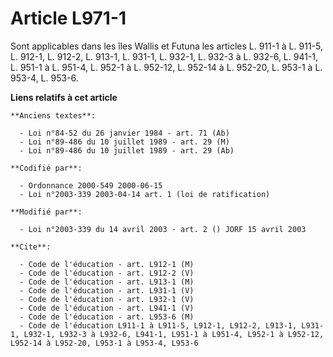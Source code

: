 # Article L971-1

Sont applicables dans les îles Wallis et Futuna les articles L. 911-1 à L. 911-5, L. 912-1, L. 912-2, L. 913-1, L. 931-1, L.
932-1, L. 932-3 à L. 932-6, L. 941-1, L. 951-1 à L. 951-4, L. 952-1 à L. 952-12, L. 952-14 à L. 952-20, L. 953-1 à L. 953-4,
L. 953-6.

**Liens relatifs à cet article**

	**Anciens textes**:

	  - Loi n°84-52 du 26 janvier 1984 - art. 71 (Ab)
	  - Loi n°89-486 du 10 juillet 1989 - art. 29 (M)
	  - Loi n°89-486 du 10 juillet 1989 - art. 29 (Ab)

	**Codifié par**:

	  - Ordonnance 2000-549 2000-06-15
	  - Loi n°2003-339 2003-04-14 art. 1 (loi de ratification)

	**Modifié par**:

	  - Loi n°2003-339 du 14 avril 2003 - art. 2 () JORF 15 avril 2003

	**Cite**:

	  - Code de l'éducation - art. L912-1 (M)
	  - Code de l'éducation - art. L912-2 (V)
	  - Code de l'éducation - art. L913-1 (M)
	  - Code de l'éducation - art. L931-1 (V)
	  - Code de l'éducation - art. L932-1 (V)
	  - Code de l'éducation - art. L941-1 (V)
	  - Code de l'éducation - art. L953-6 (M)
	  - Code de l'éducation L911-1 à L911-5, L912-1, L912-2, L913-1, L931-1, L932-1, L932-3 à L932-6, L941-1, L951-1 à L951-4, L952-1 à L952-12, L952-14 à L952-20, L953-1 à L953-4, L953-6
